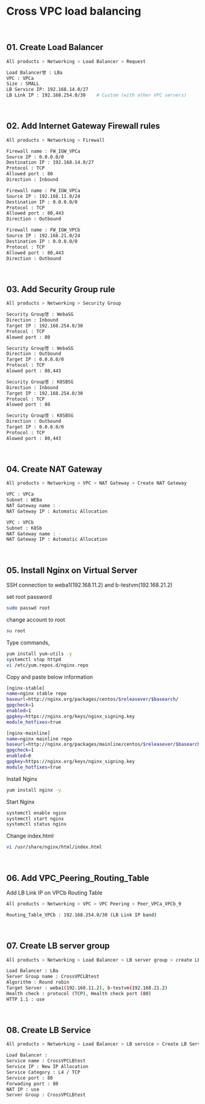 # Cross VPC load balancing
</br>

## 01. Create Load Balancer

```bash
All products > Networking > Load Balancer > Request

Load Balancer명 : LBa
VPC : VPCa
Size : SMALL
LB Service IP: 192.168.14.0/27
LB Link IP : 192.168.254.0/30    # Custom (with other VPC servers)
```

</br>

## 02. Add Internet Gateway Firewall rules

```bash
All products > Networking > Firewall

Firewall name : FW_IGW_VPCa
Source IP : 0.0.0.0/0
Destination IP : 192.168.14.0/27
Protocol : TCP
Allowed port : 80
Direction : Inbound

Firewall name : FW_IGW_VPCa
Source IP : 192.168.11.0/24
Destination IP : 0.0.0.0/0
Protocol : TCP
Allowed port : 80,443
Direction : Outbound

Firewall name : FW_IGW_VPCb
Source IP : 192.168.21.0/24
Destination IP : 0.0.0.0/0
Protocol : TCP
Allowed port : 80,443
Direction : Outbound
```

</br>

## 03. Add Security Group rule

```bash
All products > Networking > Security Group

Security Group명 : WebaSG
Direction : Inbound
Target IP : 192.168.254.0/30
Protocol : TCP
Alowed port : 80

Security Group명 : WebaSG
Direction : Outbound
Target IP : 0.0.0.0/0
Protocol : TCP
Alowed port : 80,443

Security Group명 : K8SBSG
Direction : Inbound
Target IP : 192.168.254.0/30
Protocol : TCP
Alowed port : 80

Security Group명 : K8SBSG
Direction : Outbound
Target IP : 0.0.0.0/0
Protocol : TCP
Alowed port : 80,443
```

</br>


## 04. Create NAT Gateway

```bash
All products > Networking > VPC > NAT Gateway > Create NAT Gateway 

VPC : VPCa
Subnet : WEBa
NAT Gateway name : -
NAT Gateway IP : Automatic Allocation

VPC : VPCb
Subnet : K8Sb
NAT Gateway name : -
NAT Gateway IP : Automatic Allocation
```

</br>

## 05. Install Nginx on Virtual Server

SSH connection to weba1(192.168.11.2) and b-testvm(192.168.21.2)

set root password
```bash
sudo passwd root
```
change account to root 

```bash
su root
```

Type commands,

```bash
yum install yum-utils -y
systemctl stop httpd
vi /etc/yum.repos.d/nginx.repo
```

Copy and paste below information

```bash
[nginx-stable]
name=nginx stable repo
baseurl=http://nginx.org/packages/centos/$releasever/$basearch/
gpgcheck=1
enabled=1
gpgkey=https://nginx.org/keys/nginx_signing.key
module_hotfixes=true

[nginx-mainline]
name=nginx mainline repo
baseurl=http://nginx.org/packages/mainline/centos/$releasever/$basearch/
gpgcheck=1
enabled=0
gpgkey=https://nginx.org/keys/nginx_signing.key
module_hotfixes=true
```

Install Nginx 

```bash
yum install nginx -y
```

Start Nginx

```bash
systemctl enable nginx
systemctl start nginx
systemctl status nginx
```

Change index.html 

```bash
vi /usr/share/nginx/html/index.html
```

</br>

## 06. Add VPC_Peering_Routing_Table

Add LB Link IP on VPCb Routing Table

```bash
All products > Networking > VPC > VPC Peering > Peer_VPCa_VPCb_9

Routing_Table_VPCb : 192.168.254.0/30 (LB Link IP band)
```

</br>

## 07. Create LB server group

```bash
All products > Networking > Load Balancer > LB server group > create LB server group

Load Balancer : LBa
Server Group name : CrossVPCLBtest
Algorithm : Round robin
Target Server : weba1(192.168.11.2), b-testvm(192.168.21.2)
Health check : protocol (TCP), Health check port (80)
HTTP 1.1 : use
```

</br>

## 08. Create LB Service

```bash
All products > Networking > Load Balancer > LB service > Create LB Service

Load Balancer :
Service name : CrossVPCLBtest
Service IP : New IP Allocation
Service Category : L4 / TCP
Service port : 80
Forwading port : 80
NAT IP : use
Server Group : CrossVPCLBtest
```
